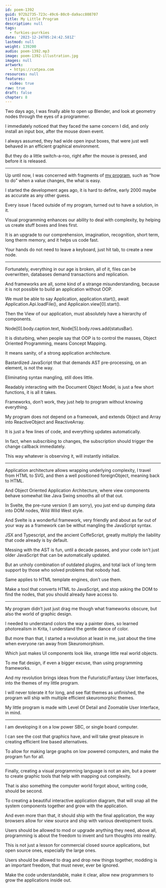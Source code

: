 ```yaml
---
id: poem-1392
guid: 972b2735-723c-49c6-80c0-da9acc808707
title: My Little Program
description: null
tags:
  - furkies-purrkies
date: '2023-12-24T05:24:42.581Z'
lastmod: null
weight: 139200
audio: poem-1392.mp3
image: poem-1392-illustration.jpg
images: null
artwork:
  - https://catpea.com
resources: null
features:
  video: true
raw: true
draft: false
chapter: 8
---
```


Two days ago, I was finally able to open up Blender,
and look at geometry nodes through the eyes of a programmer.

I immediately noticed that they faced the same concern I did,
and only install an input box, after the mouse down event.

I always assumed, they had wide open input boxes,
that were just well behaved in an efficient graphical environment.

But they do a little switch-a-roo,
right after the mouse is pressed, and before it is released.

---

Up until now, I was concerned with fragments of [my program][1],
such as “how to do” when a value changes, the what is easy.

I started the development ages ago, it is hard to define,
early 2000 maybe as accurate as any other guess.

Every issue I faced outside of my program,
turned out to have a solution, in it.

Visual programming enhances our ability to deal with complexity,
by helping us create stuff boxes and lines first.

It is an upgrade to our comprehension, imagination, recognition,
short term, long therm memory, and it helps us code fast.

Your hands do not need to leave a keyboard,
just hit tab, to create a new node.

---

Fortunately, everything in our age is broken, all of it,
files can be overwritten, databases demand transactions and replication.

And frameworks are all, some kind of a strange misunderstanding,
because it is not possible to build an application without OOP.

We must be able to say Application, application.start(),
await Application.Api.loadFile(), and Applicaion.view[0].start().

Then the View of our application, must absolutely have a hierarchy of components.

Node[0].body.caption.text,
Node[5].body.rows.add(statusBar).

It is disturbing, when people say that OOP is to control the masses,
Object Oriented Programming, means Concept Mapping.

It means sanity,
of a strong application architecture.

Bastardized JavaScript that that demands AST pre-processing,
on an element, is not the way.

Eliminating syntax mangling,
still does little.

Readably interacting with the Document Object Model,
is just a few short functions, it is all it takes.

Frameworks, don’t work,
they just help to program without knowing everything.

My program does not depend on a frameowk,
and extends Object and Array into ReactiveObject and ReactiveArray.

It is just a few lines of code,
and everything updates automatically.

In fact, when subscribing to changes,
the subscription should trigger the change callback immediately.

This way whatever is observing it,
will instantly initialize.

---

Application architecture allows wrapping underlying complexity,
I travel from HTML to SVG, and then a well positioned foreignObject, meaning back to HTML.

And Object Oriented Application Architecture,
where view components behave somewhat like Java Swing smooths all of that out.

In Svelte, the pre-rune version (I am sorry),
you just end up dumping data into DOM nodes, Wild Wild West style.

And Svelte is a wonderful framework,
very friendly and about as far out of your way as a framework can be withut mangling the JavaScript syntax.

 JSX and Typescript, and the ancient CoffeScript,
greatly multiply the liability that code already is by default.

Messing with the AST is fun,
until a decade passes, and your code isn’t just older JavaScript that can be automatically updated.

But an unholy combination of outdated plugins,
and total lack of long term support by those who solved problems that nobody had.

Same applies to HTML template engines,
don’t use them.

Make a tool that converts HTML to JavaScript,
and stop asking the DOM to find the nodes, that you should already have access to.

---

My program didn’t just just drag me though what frameworks obscure,
but also the world of graphic design.

I needed to understand colors the way a painter does,
so learned photorealism in Krita, I understand the gentle dance of color.

But more than that, I started a revolution at least in me,
just about the time when everyone ran away from Skeuromorphism.

Which just makes UI components look like,
strange little real world objects.

To me flat design, if even a bigger excuse,
than using programming frameworks.

And my revolution brings ideas from the Futuristic/Fantasy User Interfaces,
into the themes of my little program.

I will never tolerate it for long, and see flat themes as unfinished,
the program will ship with multiple efficient skeuromorphic themes.

My little program is made with Level Of Detail and Zoomable User Interface,
in mind.

---

I am developing it on a low power SBC,
or single board computer.

I can see the cost that graphics have,
and will take great pleasure in creating efficient line based alternatives.

To allow for making large graphs on low powered computers,
and make the program fun for all.

---

Finally, creating a visual programming language is not an aim,
but a power to create graphic tools that help with mapping out complexity.

That is also something the computer world forgot about,
writing code, should be second.

To creating a beautiful interactive application diagram,
that will snap all the system components together and grow with the application.

And even more than that, it should ship with the final application,
the way browsers allow for view source and ship with various development tools.

Users should be allowed to mod or upgrade anything they need,
above all, programming is about the freedom to invent and turn thoughts into reality.

This is not just a lesson for commercial closed source applications,
but open source ones, especially the large ones.

Users should be allowed to drag and drop new things together,
modding is an important freedom, that must never, ever be ignored.

Make the code understandable, make it clear,
allow new programmers to grow the applications inside out.

[1]: https://catpea.github.io/signalcraft/
